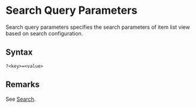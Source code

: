 # Search Query Parameters

Search query parameters specifies the search parameters of item list view based on search configuration.

## Syntax

```url
?<key>=<value>
```

## Remarks

See [Search](../misc/search).
